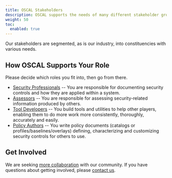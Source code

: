 ```yaml
---
title: OSCAL Stakeholders
description: OSCAL supports the needs of many different stakeholder groups.
weight: 50
toc:
  enabled: true
---
```

Our stakeholders are segmented, as is our industry, into constituencies with various needs.

<!-- markdownlint-disable MD026 -->
## How OSCAL Supports Your Role
<!-- markdownlint-enable MD026 -->

Please decide which roles you fit into, then go from there.

* [Security Professionals](securitypros/) -- You are responsible for documenting security controls and how they are applied within a system.
* [Assessors](assessors/) -- You are responsible for assessing security-related information produced by others.
* [Tool Developers](tooldevelopers/) -- You build tools and utilities to help other players, enabling them to do more work more consistently, thoroughly, accurately and easily.
* [Policy Authors](contentcreators/) -- You write policy documents (catalogs or profiles/baselines/overlays) defining, characterizing and customizing security controls for others to use.

## Get Involved

We are seeking [more collaboration](/contribute/) with our community. If you have questions about getting involved, please [contact us](/contribute/contact/).

